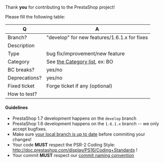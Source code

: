 Thank **you** for contributing to the PrestaShop project!

Please fill the following table:

| Q             | A
| ------------- | -------------------------------------------------------
| Branch?       | "develop" for new features/1.6.1.x for fixes
| Description   | 
| Type          | bug fix/improvement/new feature
| Category      | See [the Category list](http://doc.prestashop.com/display/PS16/How+to+write+a+commit+message), ex: BO
| BC breaks?    | yes/no
| Deprecations? | yes/no
| Fixed ticket  | Forge ticket if any (optional)
| How to test?  | 

>
#### Guidelines
* PrestaShop 1.7 development happens on the `develop` branch
* PrestaShop 1.6 development happens on the `1.6.1.x` branch -- we only accept bugfixes.
* Make sure [your local branch is up to date](https://help.github.com/articles/syncing-a-fork/) before commiting your changes!
* Your code **MUST** respect the PSR-2 Coding Style: http://doc.prestashop.com/display/PS16/Coding+Standards !
* Your commit **MUST** respect our [commit naming convention](http://doc.prestashop.com/display/PS16/How+to+write+a+commit+message)
